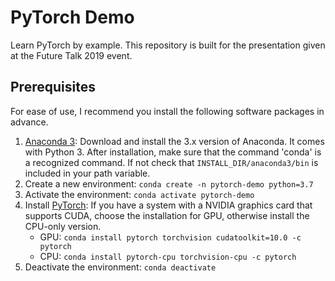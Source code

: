# PyTorch Demo

Learn PyTorch by example. This repository is built for the presentation given at the Future Talk 2019 event. 

## Prerequisites 

For ease of use, I recommend you install the following software packages in advance.

1. [Anaconda 3][1]: Download and install the 3.x version of Anaconda. It comes with Python 3. After installation, make sure that the command 'conda' is a recognized command. If not check that ```INSTALL_DIR/anaconda3/bin``` is included in your path variable. 
2. Create a new environment: ```conda create -n pytorch-demo python=3.7```
3. Activate the environment: ```conda activate pytorch-demo```
4. Install [PyTorch][2]: If you have a system with a NVIDIA graphics card that supports CUDA, choose the installation for GPU, otherwise install the CPU-only version. 
   * GPU: ``` conda install pytorch torchvision cudatoolkit=10.0 -c pytorch ``` 
   * CPU: ``` conda install pytorch-cpu torchvision-cpu -c pytorch ``` 
5. Deactivate the environment: ``` conda deactivate ```


[1]: https://www.anaconda.com/distribution/ "Install Anaconda"
[2]: https://pytorch.org/ "Install PyTorch"

